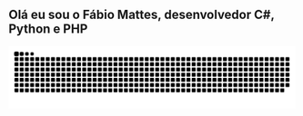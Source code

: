 ## Olá eu sou o Fábio Mattes, desenvolvedor C#, Python e PHP

![Snake animation](https://github.com/fabiomattes2016/fabiomattes2016/blob/output/github-contribution-grid-snake.svg)

<!--
**fabiomattes2016/fabiomattes2016** is a ✨ _special_ ✨ repository because its `README.md` (this file) appears on your GitHub profile.

Here are some ideas to get you started:

- 🔭 I’m currently working on ...
- 🌱 I’m currently learning ...
- 👯 I’m looking to collaborate on ...
- 🤔 I’m looking for help with ...
- 💬 Ask me about ...
- 📫 How to reach me: ...
- 😄 Pronouns: ...
- ⚡ Fun fact: ...
-->
